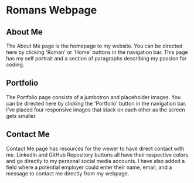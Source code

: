 # Romans Webpage


## About Me
The About Me page is the homepage to my website. You can be directed here by clicking 'Roman' or 'Home' buttons in the navigation bar. This page has my self portrait and a section of paragraphs describing my passion for coding.

## Portfolio
The Portfolio page consists of a jumbotron and placeholder images. You can be directed here by clicking the 'Portfolio' button in the navigation bar. I've placed four responsive images that stack on each other as the screen gets smaller.

## Contact Me
Contact Me page has resources for the viewer to have direct contact with me. LinkedIn and GitHub Repository buttons all have their respective colors and go directly to my personal social media accounts. I have also added a field where a potential employer could enter their name, email, and a message to contact me directly from my webpage.